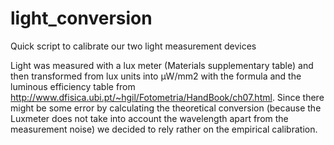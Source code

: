 # light_conversion
Quick script to calibrate our two light measurement devices

Light was measured with a lux meter (Materials supplementary table) and then transformed from lux units into µW/mm2 with the formula and the luminous efficiency table from http://www.dfisica.ubi.pt/~hgil/Fotometria/HandBook/ch07.html. Since there might be some error by calculating the theoretical conversion (because the Luxmeter does not take into account the wavelength apart from the measurement noise) we decided to rely rather on the empirical calibration.
